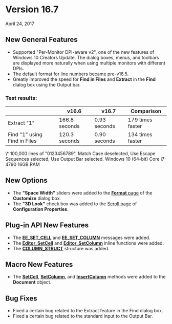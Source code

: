 # Version 16.7

April 24, 2017

## New General Features

- Supported "Per-Monitor DPI-aware v2", one of the new features of Windows 10 Creators Update. The dialog boxes, menus, and toolbars are displayed more naturally when using multiple monitors with different DPIs.
- The default format for line numbers became pre-v16.5.
- Greatly improved the speed for **Find in Files** and **Extract** in the **Find** dialog box using the Output bar.

### Test results:

|  | v16.6 | v16.7 | Comparison |
| --- | --- | --- | --- |
| Extract "1" | 166.8 seconds | 0.93 seconds | 179 times faster |
| Find "1" using Find in Files | 120.3 seconds | 0.90 seconds | 134 times faster |

\\* 100,000 lines of "0123456789", Match Case deselected, Use Escape Sequences selected, Use Output Bar selected. Windows 10 (64-bit) Core i7-4790 16GB RAM

## New Options

- The **"Space Width"** sliders were added to the [**Format** page](../dlg/customize/format/index) of the **Customize** dialog box.
- The **"3D Look"** check box was added to the [Scroll page](../dlg/properties/scroll/index) of **Configuration Properties**.

## Plug-in API New Features

- The [**EE\_SET\_CELL**](../plugin/message/ee_set_cell) and [**EE\_SET\_COLUMN**](../plugin/message/ee_set_column) messages were added.
- The [**Editor\_SetCell**](../plugin/macro/editor_setcell) and [**Editor\_SetColumn**](../plugin/macro/editor_setcolumn) inline functions were added.
- The [**COLUMN\_STRUCT**](../plugin/structure/column_struct) structure was added.

## Macro New Features

- The [**SetCell**](../macro/document/setcell), [**SetColumn**](../macro/document/setcolumn), and [**InsertColumn**](../macro/document/insertcolumn) methods were added to the **Document** object.

## Bug Fixes

- Fixed a certain bug related to the Extract feature in the Find dialog box.
- Fixed a certain bug related to the standard input to the Output Bar.
